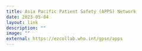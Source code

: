 ```yaml
---
title: Asia Pacific Patient Safety (APPS) Network
date: 2023-05-04
layout: link
description: ""
image: ""
external: https://ezcollab.who.int/gpsn/apps
---
```

